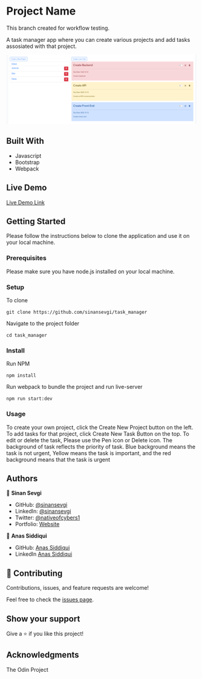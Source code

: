 # Project Name
This branch created for workflow testing.

A task manager app where you can create various projects and add tasks assosiated with that project. 

![screenshot](./screen.png)

## Built With

- Javascript
- Bootstrap
- Webpack

## Live Demo

[Live Demo Link](https://sinansevgi.github.io/task_manager)


## Getting Started

Please follow the instructions below to clone the application and use it on your local machine.

### Prerequisites
Please make sure you have node.js installed on your local machine. 

### Setup

To clone
```
git clone https://github.com/sinansevgi/task_manager
```
Navigate to the project folder
```
cd task_manager
```

### Install

Run NPM
```
npm install
```
Run webpack to bundle the project and run live-server
```
npm run start:dev
```

### Usage

To create your own project, click the Create New Project button on the left. To add tasks for that project, click Create New Task Button on the top. To edit or delete the task, Please use the Pen icon or Delete icon. The background of task reflects the priority of task. Blue background means the task is not urgent, Yellow means the task is important, and the red background means that the task is urgent


## Authors
👤 **Sinan Sevgi**
- GitHub: [@sinansevgi](https://github.com/sinansevgi)
- LinkedIn: [@sinansevgi](https://www.linkedin.com/in/sinansevgi/)
- Twitter: [@nativeofcybers1](https://twitter.com/nativeofcybers1)
- Portfolio: [Website](https://sinansevgi.com)

👤 **Anas Siddiqui**

- GitHub: [Anas Siddiqui](https://github.com/smcommits)
- LinkedIn [Anas Siddiqui](https://www.linkedin.com/in/sm-anas/)


## 🤝 Contributing

Contributions, issues, and feature requests are welcome!

Feel free to check the [issues page](issues/).

## Show your support

Give a ⭐️ if you like this project!

## Acknowledgments

The Odin Project

